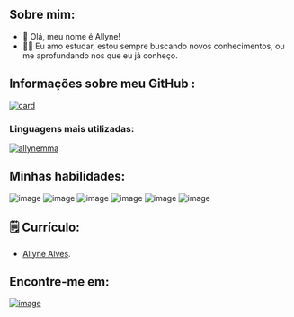 ## Sobre mim:
- 👋 Olá, meu nome é Allyne!
- 👩‍💻 Eu amo estudar, estou sempre buscando novos conhecimentos, ou me aprofundando nos que eu já conheço.

## Informações sobre meu GitHub :
[![card](https://github-readme-stats.vercel.app/api?username=allynemma&theme=tokyonight&show_icons=true)](https://github.com/anuraghazra/github-readme-stats)
### Linguagens mais utilizadas:
[![allynemma](https://github-readme-stats.vercel.app/api/top-langs/?username=allynemma&hide=html&layout=compact&theme=tokyonight)](https://github.com/anuraghazra/github-readme-stats)
## Minhas habilidades:
![image](https://img.shields.io/badge/Java-ED8B00?style=for-the-badge&logo=java&logoColor=white)
![image](https://img.shields.io/badge/HTML5-E34F26?style=for-the-badge&logo=html5&logoColor=white)
![image](https://img.shields.io/badge/JavaScript-F7DF1E?style=for-the-badge&logo=javascript&logoColor=black)
![image](https://img.shields.io/badge/CSS3-1572B6?style=for-the-badge&logo=css3&logoColor=white)
![image](https://img.shields.io/badge/C-00599C?style=for-the-badge&logo=c&logoColor=white)
![image](https://img.shields.io/badge/React-20232A?style=for-the-badge&logo=react&logoColor=61DAFB)

## 🗒️ Currículo:
- [Allyne Alves](https://allynemma.github.io/resume/).
## Encontre-me em:
[![image](https://img.shields.io/badge/LinkedIn-0077B5?style=for-the-badge&logo=linkedin&logoColor=white
)](https://www.linkedin.com/in/allynealves)

<!--# 🇺🇸
## About me:
- 👋 Hi, I’m Allyne!
- 👩‍💻 I love to study. To acquire knowledge is my passion.
- 🌱 I’m currently learning C, JavaScript, HMTL, CSS

## My skills:
- JavaScript;
- C;
- HTML;
- CSS;
- React;

📫 Reach me: allynemmalves@gmail.com
-->

<!---
allynemma/allynemma is a ✨ special ✨ repository because its `README.md` (this file) appears on your GitHub profile.
You can click the Preview link to take a look at your changes.
--->
